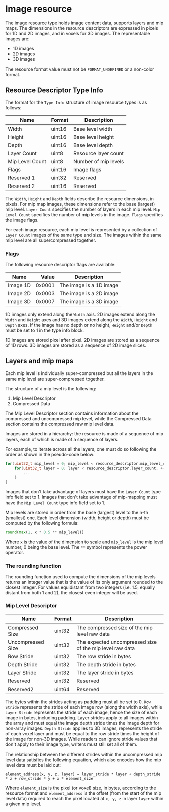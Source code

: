 # Image resource

The image resource type holds image content data, supports layers and mip maps. The dimensions in the resource descriptors are expressed in pixels for 1D and 2D images, and in voxels for 3D images. The representable images are:

* 1D images
* 2D images
* 3D images

The resource format value must not be `FORMAT_UNDEFINED` or a non-color format.

## Resource Descriptor Type Info

The format for the `Type Info` structure of image resource types is as follows:

Name                   | Format     | Description
-----------------------|------------|-----------------------------
Width                  | uint16     | Base level width
Height                 | uint16     | Base level height
Depth                  | uint16     | Base level depth
Layer Count            | uint8      | Resource layer count
Mip Level Count        | uint8      | Number of mip levels
Flags                  | uint16     | Image flags
Reserved 1             | uint32     | Reserved
Reserved 2             | uint16     | Reserved

The `Width`, `Height` and `Depth` fields describe the resource dimensions, in pixels. For mip map images, these dimensions refer to the base (largest) mip level.
`Layer Count` specifies the number of layers in each mip level.
`Mip Level Count` specifies the number of mip levels in the image.
`Flags` specifies the image flags.

For each image resource, each mip level is represented by a collection of `Layer Count` images of the same type and size. The images within the same mip level are all supercompressed together.

### Flags

The following resource descriptor flags are available:

Name           | Value     | Description
---------------|----------:|------------------------------------------
Image 1D       | 0x0001    | The image is a 1D image
Image 2D       | 0x0003    | The image is a 2D image
Image 3D       | 0x0007    | The image is a 3D image

1D images only extend along the `Width` axis. 2D images extend along the `Width` and `Height` axes and 3D images extend along the `Width`, `Height` and `Depth` axes. If the image has no depth or no height, `Height` and/or `Depth` must be set to 1 in the type info block.

1D images are stored pixel after pixel. 2D images are stored as a sequence of 1D rows. 3D images are stored as a sequence of 2D image slices.

## Layers and mip maps

Each mip level is individually super-compressed but all the layers in the same mip level are super-compressed together.

The structure of a mip level is the following:

1. Mip Level Descriptor
2. Compressed Data

The Mip Level Descriptor section contains information about the compressed and uncompressed mip level, while the Compressed Data section contains the compressed raw mip level data.

Images are stored in a hierarchy: the resource is made of a sequence of mip layers, each of which is made of a sequence of layers.

For example, to iterate across all the layers, one must do so following the order as shown in the pseudo-code below:

```C
for(uint32_t mip_level = 0; mip_level < resource_descriptor.mip_level_count; ++mip_level) {
    for(uint32_t layer = 0; layer < resource_descriptor.layer_count; ++layer) {
        ...
    }
}
```

Images that don't take advantage of layers must have the `Layer Count` type info field set to 1.
Images that don't take advantage of mip-mapping must have the `Mip Level Count` type info field set to 1.

Mip levels are stored in order from the base (largest) level to the n-th (smallest) one. Each level dimension (width, height or depth) must be computed by the following formula:

```python
round(max(1, x * 0.5 ** mip_level))
```

Where `x` is the value of the dimension to scale and `mip_level` is the mip level number, 0 being the base level. The `**` symbol represents the power operator.

### The rounding function

The rounding function used to compute the dimensions of the mip levels returns an integer value that is the value of its only argument rounded to the closest integer. For values equidistant from two integers (i.e. 1.5, equally distant from both 1 and 2), the closest even integer will be used.

### Mip Level Descriptor

Name                   | Format  | Description
-----------------------|---------|-----------------------------
Compressed Size        | uint32  | The compressed size of the mip level raw data
Uncompressed Size      | uint32  | The expected uncompressed size of the mip level raw data
Row Stride             | uint32  | The row stride in bytes
Depth Stride           | uint32  | The depth stride in bytes
Layer Stride           | uint32  | The layer stride in bytes
Reserved               | uint32  | Reserved
Reserved2              | uint64  | Reserved

The bytes within the strides acting as padding must all be set to 0. `Row Stride` represents the stride of each image row (along the width axis), while `Layer Stride` represents the stride of each image, hence the size of each image in bytes, including padding. Layer strides apply to all images within the array and must equal the image depth stride times the image depth for non-array images. `Depth Stride` applies to 3D images, represents the stride of each voxel layer and must be equal to the row stride times the height of the image for non-3D images. While readers can ignore stride values that don't apply to their image type, writers must still set all of them.

The relationship between the different strides within the uncompressed mip level data satisfies the following equation, which also encodes how the mip level data must be laid out:

```
element_address(x, y, z, layer) = layer_stride * layer + depth_stride * z + row_stride * y + x * element_size
```

Where `element_size` is the pixel (or voxel) size, in bytes, according to the resource format and `element_address` is the offset (from the start of the mip level data) required to reach the pixel located at `x, y, z` in layer `layer` within a given mip level.
